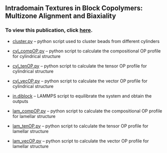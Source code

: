 ## Intradomain Textures in Block Copolymers: Multizone Alignment and Biaxiality
### To view this publication, click [here](https://journals.aps.org/prl/abstract/10.1103/PhysRevLett.118.247801). 

- [cluster.py](https://github.com/hall-polymers/published-work/blob/master/2017-prasad2017intradomain) – python script used to cluster beads from different cylinders

- [cyl_compOP.py](https://github.com/hall-polymers/published-work/blob/master/2017-prasad2017intradomain/cyl_compOP.py) – python script to calculate the compositional OP profile for cylindrical structure

- [cyl_tenOP.py](https://github.com/hall-polymers/published-work/blob/master/2017-prasad2017intradomain/cyl_tenOP.py) – python script to calculate the tensor OP profile for cylindrical structure

- [cyl_vecOP.py](https://github.com/hall-polymers/published-work/blob/master/2017-prasad2017intradomain/cyl_vecOP.py) – python script to calculate the vector OP profile for cylindrical structure

- [in.diblock](https://github.com/hall-polymers/published-work/blob/master/2017-prasad2017intradomain/in.diblock) – LAMMPS script to equilibrate the system and obtain the outputs

- [lam_compOP.py](https://github.com/hall-polymers/published-work/blob/master/2017-prasad2017intradomain/lam_compOP.py) – python script to calculate the compositional OP profile for lamellar structure

- [lam_tenOP.py](https://github.com/hall-polymers/published-work/blob/master/2017-prasad2017intradomain/lam_tenOP.py) – python script to calculate the tensor OP profile for lamellar structure

- [lam_vecOP.py](https://github.com/hall-polymers/published-work/blob/master/2017-prasad2017intradomain/lam_vecOP.py) – python script to calculate the vector OP profile for lamellar structure